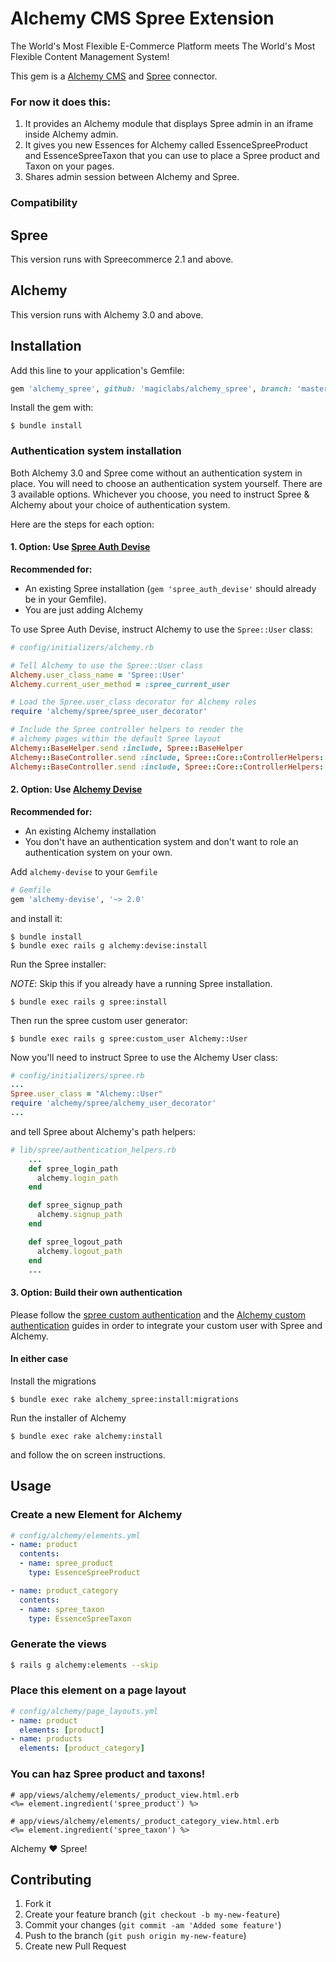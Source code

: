 # Alchemy CMS Spree Extension

The World's Most Flexible E-Commerce Platform meets The World's Most Flexible Content Management System!

This gem is a [Alchemy CMS](https://github.com/magiclabs/alchemy_cms) and [Spree](https://github.com/spree/spree) connector.

### For now it does this:

1. It provides an Alchemy module that displays Spree admin in an iframe inside Alchemy admin.
2. It gives you new Essences for Alchemy called EssenceSpreeProduct and EssenceSpreeTaxon that you can use to place a Spree product and Taxon on your pages.
3. Shares admin session between Alchemy and Spree.

### Compatibility

## Spree

This version runs with Spreecommerce 2.1 and above.

## Alchemy

This version runs with Alchemy 3.0 and above.

## Installation

Add this line to your application's Gemfile:

```ruby
gem 'alchemy_spree', github: 'magiclabs/alchemy_spree', branch: 'master'
```

Install the gem with:

```shell
$ bundle install
```

### Authentication system installation

Both Alchemy 3.0 and Spree come without an authentication system in place. You will need to choose an authentication system yourself. There are 3 available options. Whichever you choose, you need to instruct Spree & Alchemy about your choice of authentication system.

Here are the steps for each option:

#### 1. Option: Use [Spree Auth Devise](https://github.com/spree/spree_auth_devise)

**Recommended for:**
  - An existing Spree installation (`gem 'spree_auth_devise'` should already be in your Gemfile).
  - You are just adding Alchemy

To use Spree Auth Devise, instruct Alchemy to use the `Spree::User` class:

```ruby
# config/initializers/alchemy.rb

# Tell Alchemy to use the Spree::User class
Alchemy.user_class_name = 'Spree::User'
Alchemy.current_user_method = :spree_current_user

# Load the Spree.user_class decorator for Alchemy roles
require 'alchemy/spree/spree_user_decorator'

# Include the Spree controller helpers to render the
# alchemy pages within the default Spree layout
Alchemy::BaseHelper.send :include, Spree::BaseHelper
Alchemy::BaseController.send :include, Spree::Core::ControllerHelpers::Common
Alchemy::BaseController.send :include, Spree::Core::ControllerHelpers::Store
```

#### 2. Option: Use [Alchemy Devise](https://github.com/magiclabs/alchemy-devise)

**Recommended for:**
  - An existing Alchemy installation
  - You don't have an authentication system and don't want to role an authentication system on your own.

Add `alchemy-devise` to your `Gemfile`

```ruby
# Gemfile
gem 'alchemy-devise', '~> 2.0'
```

and install it:

```shell
$ bundle install
$ bundle exec rails g alchemy:devise:install
```

Run the Spree installer:

*NOTE*: Skip this if you already have a running Spree installation.

```shell
$ bundle exec rails g spree:install
```

Then run the spree custom user generator:

```shell
$ bundle exec rails g spree:custom_user Alchemy::User
```

Now you'll need to instruct Spree to use the Alchemy User class:

```ruby
# config/initializers/spree.rb
...
Spree.user_class = "Alchemy::User"
require 'alchemy/spree/alchemy_user_decorator'
...
```

and tell Spree about Alchemy's path helpers:

```ruby
# lib/spree/authentication_helpers.rb
    ...
    def spree_login_path
      alchemy.login_path
    end

    def spree_signup_path
      alchemy.signup_path
    end

    def spree_logout_path
      alchemy.logout_path
    end
    ...
```

#### 3. Option: Build their own authentication

Please follow the [spree custom authentication](https://guides.spreecommerce.com/developer/authentication.html) and the [Alchemy custom authentication](http://guides.alchemy-cms.com/edge/custom_authentication.html) guides in order to integrate your custom user with Spree and Alchemy.

#### In either case

Install the migrations

```shell
$ bundle exec rake alchemy_spree:install:migrations
```

Run the installer of Alchemy

```shell
$ bundle exec rake alchemy:install
```

and follow the on screen instructions.

## Usage

### Create a new Element for Alchemy

```yaml
# config/alchemy/elements.yml
- name: product
  contents:
  - name: spree_product
    type: EssenceSpreeProduct

- name: product_category
  contents:
  - name: spree_taxon
    type: EssenceSpreeTaxon
```

### Generate the views

```sh
$ rails g alchemy:elements --skip
```

### Place this element on a page layout

```yaml
# config/alchemy/page_layouts.yml
- name: product
  elements: [product]
- name: products
  elements: [product_category]
```

### You can haz Spree product and taxons!

```erb
# app/views/alchemy/elements/_product_view.html.erb
<%= element.ingredient('spree_product') %>

# app/views/alchemy/elements/_product_category_view.html.erb
<%= element.ingredient('spree_taxon') %>
```

Alchemy :heart: Spree!

## Contributing

1. Fork it
2. Create your feature branch (`git checkout -b my-new-feature`)
3. Commit your changes (`git commit -am 'Added some feature'`)
4. Push to the branch (`git push origin my-new-feature`)
5. Create new Pull Request
